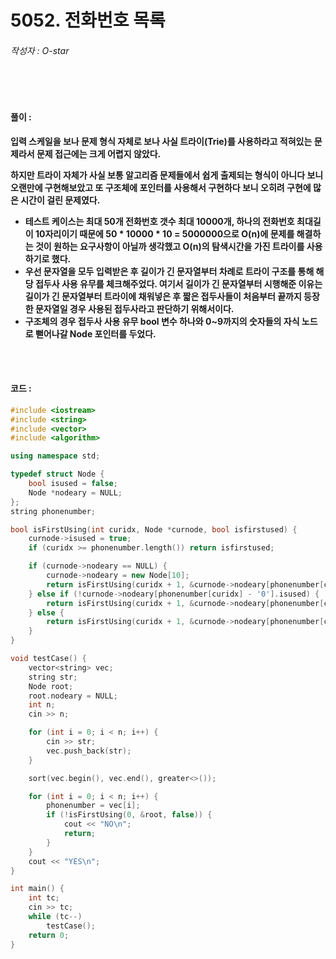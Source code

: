 # 5052. 전화번호 목록

###### 작성자 : O-star

<br/>

<br/>

#### 풀이 : 

**입력 스케일을 보나 문제 형식 자체로 보나 사실 트라이(Trie)를 사용하라고 적혀있는 문제라서 문제 접근에는 크게 어렵지 않았다.**

**하지만 트라이 자체가 사실 보통 알고리즘 문제들에서 쉽게 출제되는 형식이 아니다 보니 오랜만에 구현해보았고 또 구조체에 포인터를 사용해서 구현하다 보니 오히려 구현에 많은 시간이 걸린 문제였다.**

- **테스트 케이스는 최대 50개 전화번호 갯수 최대 10000개, 하나의 전화번호 최대길이 10자리이기 때문에 50 * 10000 * 10 = 5000000으로 O(n)에 문제를 해결하는 것이 원하는 요구사항이 아닐까 생각했고 O(n)의 탐색시간을 가진 트라이를 사용하기로 했다.**
- **우선 문자열을 모두 입력받은 후 길이가 긴 문자열부터 차례로 트라이 구조를 통해 해당 접두사 사용 유무를 체크해주었다. 여기서 길이가 긴 문자열부터 시행해준 이유는 길이가 긴 문자열부터 트라이에 채워넣은 후 짧은 접두사들이 처음부터 끝까지 등장한 문자열일 경우 사용된 접두사라고 판단하기 위해서이다.**
- **구조체의 경우 접두사 사용 유무 bool 변수 하나와 0~9까지의 숫자들의 자식 노드로 뻗어나갈 Node 포인터를 두었다.**

<br/>

<br/>

#### 코드 : 

```c++
#include <iostream>
#include <string>
#include <vector>
#include <algorithm>

using namespace std;

typedef struct Node {
    bool isused = false;
    Node *nodeary = NULL;
};
string phonenumber;

bool isFirstUsing(int curidx, Node *curnode, bool isfirstused) {
    curnode->isused = true;
    if (curidx >= phonenumber.length()) return isfirstused;

    if (curnode->nodeary == NULL) {
        curnode->nodeary = new Node[10];
        return isFirstUsing(curidx + 1, &curnode->nodeary[phonenumber[curidx] - '0'], true);
    } else if (!curnode->nodeary[phonenumber[curidx] - '0'].isused) {
        return isFirstUsing(curidx + 1, &curnode->nodeary[phonenumber[curidx] - '0'], true);
    } else {
        return isFirstUsing(curidx + 1, &curnode->nodeary[phonenumber[curidx] - '0'], isfirstused);
    }
}

void testCase() {
    vector<string> vec;
    string str;
    Node root;
    root.nodeary = NULL;
    int n;
    cin >> n;

    for (int i = 0; i < n; i++) {
        cin >> str;
        vec.push_back(str);
    }

    sort(vec.begin(), vec.end(), greater<>());

    for (int i = 0; i < n; i++) {
        phonenumber = vec[i];
        if (!isFirstUsing(0, &root, false)) {
            cout << "NO\n";
            return;
        }
    }
    cout << "YES\n";
}

int main() {
    int tc;
    cin >> tc;
    while (tc--)
        testCase();
    return 0;
}
```

